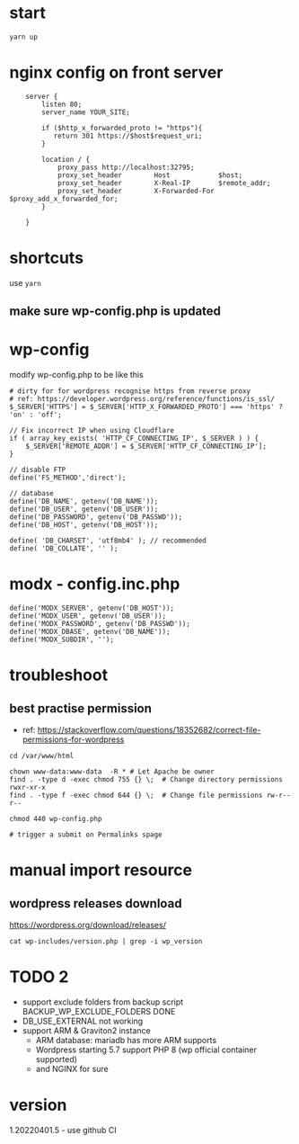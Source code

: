 # start
```
yarn up
```

# nginx config on front server
```
    server {
        listen 80;
        server_name YOUR_SITE;
    
        if ($http_x_forwarded_proto != "https"){
           return 301 https://$host$request_uri;
        }
        
        location / {
            proxy_pass http://localhost:32795;
            proxy_set_header        Host            $host;
            proxy_set_header        X-Real-IP       $remote_addr;
            proxy_set_header        X-Forwarded-For $proxy_add_x_forwarded_for;
        }
    
    }
```

# shortcuts
use `yarn`

## make sure wp-config.php is updated

# wp-config
modify wp-config.php to be like this
```
# dirty for for wordpress recognise https from reverse proxy
# ref: https://developer.wordpress.org/reference/functions/is_ssl/
$_SERVER['HTTPS'] = $_SERVER['HTTP_X_FORWARDED_PROTO'] === 'https' ? 'on' : 'off';

// Fix incorrect IP when using Cloudflare
if ( array_key_exists( 'HTTP_CF_CONNECTING_IP', $_SERVER ) ) { 
	$_SERVER['REMOTE_ADDR'] = $_SERVER['HTTP_CF_CONNECTING_IP']; 
}

// disable FTP
define('FS_METHOD','direct');

// database
define('DB_NAME', getenv('DB_NAME'));
define('DB_USER', getenv('DB_USER'));
define('DB_PASSWORD', getenv('DB_PASSWD'));
define('DB_HOST', getenv('DB_HOST'));

define( 'DB_CHARSET', 'utf8mb4' ); // recommended
define( 'DB_COLLATE', '' );

```

# modx - config.inc.php
```
define('MODX_SERVER', getenv('DB_HOST'));
define('MODX_USER', getenv('DB_USER'));
define('MODX_PASSWORD', getenv('DB_PASSWD'));
define('MODX_DBASE', getenv('DB_NAME'));
define('MODX_SUBDIR', '');
```

# troubleshoot
## best practise permission
- ref: https://stackoverflow.com/questions/18352682/correct-file-permissions-for-wordpress

```
cd /var/www/html

chown www-data:www-data  -R * # Let Apache be owner
find . -type d -exec chmod 755 {} \;  # Change directory permissions rwxr-xr-x
find . -type f -exec chmod 644 {} \;  # Change file permissions rw-r--r--

chmod 440 wp-config.php 

# trigger a submit on Permalinks spage
```

# manual import resource
## wordpress releases download
https://wordpress.org/download/releases/
```
cat wp-includes/version.php | grep -i wp_version
```

# TODO 2
- support exclude folders from backup script BACKUP_WP_EXCLUDE_FOLDERS
  DONE
- DB_USE_EXTERNAL
    not working
- support ARM & Graviton2 instance
    - ARM database: mariadb has more ARM supports
    - Wordpress starting 5.7 support PHP 8 (wp official container supported)
    - and NGINX for sure

# version
1.20220401.5 - use github CI


